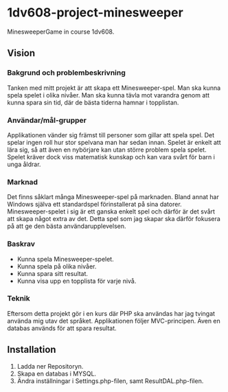 # 1dv608-project-minesweeper
MinesweeperGame in course 1dv608.

## Vision
### Bakgrund och problembeskrivning
Tanken med mitt projekt är att skapa ett Minesweeper-spel. Man ska kunna spela spelet i olika nivåer. Man ska kunna tävla mot varandra genom att kunna spara sin tid, där de bästa tiderna hamnar i topplistan. 

### Användar/mål-grupper
Applikationen vänder sig främst till personer som gillar att spela spel. Det spelar ingen roll hur stor spelvana man har sedan innan. Spelet är enkelt att lära sig, så att även en nybörjare kan utan större problem spela spelet. Spelet kräver dock viss matematisk kunskap och kan vara svårt för barn i unga åldrar.

### Marknad
Det finns såklart många Minesweeper-spel på marknaden. Bland annat har Windows själva ett standardspel förinstallerat på sina datorer. Minesweeper-spelet i sig är ett ganska enkelt spel och därför är det svårt att skapa något extra av det. Detta spel som jag skapar ska därför fokusera på att ge den bästa användarupplevelsen.

### Baskrav
*	Kunna spela Minesweeper-spelet.
*	Kunna spela på olika nivåer.
*	Kunna spara sitt resultat.
*	Kunna visa upp en topplista för varje nivå.

### Teknik
Eftersom detta projekt gör i en kurs där PHP ska användas har jag tvingat använda mig utav det språket. Applikationen följer MVC-principen. Även en databas används för att spara resultat. 

## Installation
1. Ladda ner Repositoryn.
1. Skapa en databas i MYSQL.
1. Ändra inställningar i Settings.php-filen, samt ResultDAL.php-filen.

